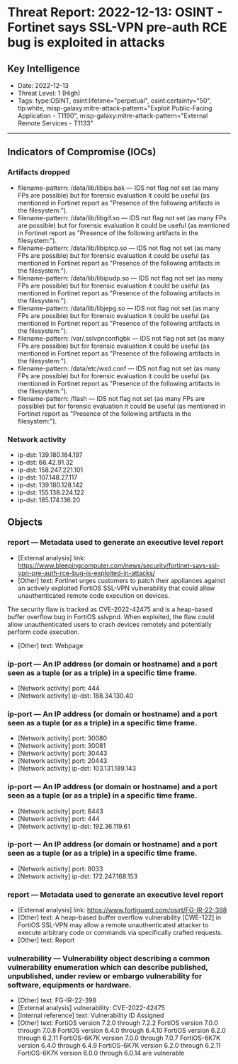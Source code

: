 # Threat Report: 2022-12-13: OSINT - Fortinet says SSL-VPN pre-auth RCE bug is exploited in attacks


## Key Intelligence
* Date: 2022-12-13
* Threat Level: 1 (High)
* Tags: type:OSINT, osint:lifetime="perpetual", osint:certainty="50", tlp:white, misp-galaxy:mitre-attack-pattern="Exploit Public-Facing Application - T1190", misp-galaxy:mitre-attack-pattern="External Remote Services - T1133"

---

## Indicators of Compromise (IOCs)
### Artifacts dropped
* filename-pattern: /data/lib/libips.bak — IDS not flag not set (as many FPs are possible) but for forensic evaluation it could be useful (as mentioned in Fortinet report as "Presence of the following artifacts in the filesystem:").
* filename-pattern: /data/lib/libgif.so — IDS not flag not set (as many FPs are possible) but for forensic evaluation it could be useful (as mentioned in Fortinet report as "Presence of the following artifacts in the filesystem:").
* filename-pattern: /data/lib/libiptcp.so — IDS not flag not set (as many FPs are possible) but for forensic evaluation it could be useful (as mentioned in Fortinet report as "Presence of the following artifacts in the filesystem:").
* filename-pattern: /data/lib/libipudp.so — IDS not flag not set (as many FPs are possible) but for forensic evaluation it could be useful (as mentioned in Fortinet report as "Presence of the following artifacts in the filesystem:").
* filename-pattern: /data/lib/libjepg.so — IDS not flag not set (as many FPs are possible) but for forensic evaluation it could be useful (as mentioned in Fortinet report as "Presence of the following artifacts in the filesystem:").
* filename-pattern: /var/.sslvpnconfigbk — IDS not flag not set (as many FPs are possible) but for forensic evaluation it could be useful (as mentioned in Fortinet report as "Presence of the following artifacts in the filesystem:").
* filename-pattern: /data/etc/wxd.conf — IDS not flag not set (as many FPs are possible) but for forensic evaluation it could be useful (as mentioned in Fortinet report as "Presence of the following artifacts in the filesystem:").
* filename-pattern: /flash — IDS not flag not set (as many FPs are possible) but for forensic evaluation it could be useful (as mentioned in Fortinet report as "Presence of the following artifacts in the filesystem:").

### Network activity
* ip-dst: 139.180.184.197
* ip-dst: 66.42.91.32
* ip-dst: 158.247.221.101
* ip-dst: 107.148.27.117
* ip-dst: 139.180.128.142
* ip-dst: 155.138.224.122
* ip-dst: 185.174.136.20

## Objects
### report — Metadata used to generate an executive level report
* [External analysis] link: https://www.bleepingcomputer.com/news/security/fortinet-says-ssl-vpn-pre-auth-rce-bug-is-exploited-in-attacks/
* [Other] text: Fortinet urges customers to patch their appliances against an actively exploited FortiOS SSL-VPN vulnerability that could allow unauthenticated remote code execution on devices.

The security flaw is tracked as CVE-2022-42475 and is a heap-based buffer overflow bug in FortiOS sslvpnd. When exploited, the flaw could allow unauthenticated users to crash devices remotely and potentially perform code execution.
* [Other] text: Webpage

### ip-port — An IP address (or domain or hostname) and a port seen as a tuple (or as a triple) in a specific time frame.
* [Network activity] port: 444
* [Network activity] ip-dst: 188.34.130.40

### ip-port — An IP address (or domain or hostname) and a port seen as a tuple (or as a triple) in a specific time frame.
* [Network activity] port: 30080
* [Network activity] port: 30081
* [Network activity] port: 30443
* [Network activity] port: 20443
* [Network activity] ip-dst: 103.131.189.143

### ip-port — An IP address (or domain or hostname) and a port seen as a tuple (or as a triple) in a specific time frame.
* [Network activity] port: 8443
* [Network activity] port: 444
* [Network activity] ip-dst: 192.36.119.61

### ip-port — An IP address (or domain or hostname) and a port seen as a tuple (or as a triple) in a specific time frame.
* [Network activity] port: 8033
* [Network activity] ip-dst: 172.247.168.153

### report — Metadata used to generate an executive level report
* [External analysis] link: https://www.fortiguard.com/psirt/FG-IR-22-398
* [Other] text: A heap-based buffer overflow vulnerability [CWE-122] in FortiOS SSL-VPN may allow a remote unauthenticated attacker to execute arbitrary code or commands via specifically crafted requests.
* [Other] text: Report

### vulnerability — Vulnerability object describing a common vulnerability enumeration which can describe published, unpublished, under review or embargo vulnerability for software, equipments or hardware.
* [Other] text: FG-IR-22-398
* [External analysis] vulnerability: CVE-2022-42475
* [Internal reference] text: Vulnerability ID Assigned
* [Other] text: FortiOS version 7.2.0 through 7.2.2
FortiOS version 7.0.0 through 7.0.8
FortiOS version 6.4.0 through 6.4.10
FortiOS version 6.2.0 through 6.2.11
FortiOS-6K7K version 7.0.0 through 7.0.7
FortiOS-6K7K version 6.4.0 through 6.4.9
FortiOS-6K7K version 6.2.0 through 6.2.11
FortiOS-6K7K version 6.0.0 through 6.0.14
are vulnerable
